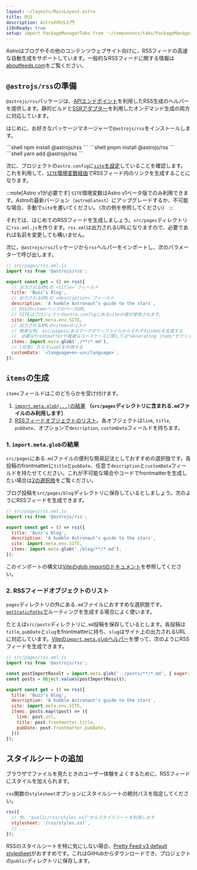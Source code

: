 ```yaml
---
layout: ~/layouts/MainLayout.astro
title: RSS
description: AstroのRSS入門
i18nReady: true
setup: import PackageManagerTabs from '~/components/tabs/PackageManagerTabs.astro'
---
```


Astroはブログやその他のコンテンツウェブサイト向けに、RSSフィードの高速な自動生成をサポートしています。一般的なRSSフィードに関する情報は[aboutfeeds.com](https://aboutfeeds.com/)をご覧ください。

## `@astrojs/rss`の準備

`@astrojs/rss`パッケージは、[APIエンドポイント](/ja/core-concepts/endpoints/#静的ファイルのエンドポイント)を利用したRSS生成のヘルパーを提供します。静的ビルドと[SSRアダプター](/ja/guides/server-side-rendering/#アダプターの追加)を利用したオンデマンド生成の両方に対応しています。

はじめに、お好きなパッケージマネージャーで`@astrojs/rss`をインストールします。

<PackageManagerTabs>
  <Fragment slot="npm">
  ```shell
  npm install @astrojs/rss
  ```
  </Fragment>
  <Fragment slot="pnpm">
  ```shell
  pnpm install @astrojs/rss
  ```
  </Fragment>
  <Fragment slot="yarn">
  ```shell
  yarn add @astrojs/rss
  ```
  </Fragment>
</PackageManagerTabs>

次に、プロジェクトの`astro.config`に[`site`を設定](/ja/reference/configuration-reference/#site)していることを確認します。これを利用して、[`SITE`環境変数経由](/ja/guides/environment-variables/#デフォルト環境変数)でRSSフィード内のリンクを生成することになります。

:::note[Astro v1が必要です]
`SITE`環境変数はAstro v1ベータ版でのみ利用できます。Astroの最新バージョン（`astro@latest`）にアップグレードするか、不可能な場合、手動で`site`を書いてください。（次の例を参照してください）
:::

それでは、はじめてのRSSフィードを生成しましょう。`src/pages`ディレクトリに`rss.xml.js`を作ります。`rss.xml`は出力されるURLになりますので、必要であれば名前を変更しても構いません。

次に、`@astrojs/rss`パッケージから`rss`ヘルパーをインポートし、次のパラメーターで呼び出します。

```js
// src/pages/rss.xml.js
import rss from '@astrojs/rss';

export const get = () => rss({
  // 出力されるXMLの`<title>`フィールド
  title: 'Buzz’s Blog',
  // 出力されるXMLの`<description>`フィールド
  description: 'A humble Astronaut’s guide to the stars',
  // RSS内<item>リンクのベースURL
  // SITEはプロジェクトのastro.configにあるsiteの値が使用されます。
  site: import.meta.env.SITE,
  // 出力されるXMLの<item>のリスト
  // 簡単な例: src/pagesにあるマークダウンファイルからそれぞれitemsを生成する
  //　必要なfrontmatterや複雑なユースケースに関しては"Generating items"セクションをご覧ください。
  items: import.meta.glob('./**/*.md'),
  // (任意) カスタムxmlを利用する
  customData: `<language>en-us</language>`,
});
```

## `items`の生成

`items`フィールドはこのどちらかを受け付けます。
1. [`import.meta.glob(...)`の結果](#1-importmetaglobの結果) **（`src/pages`ディレクトリに含まれる`.md`ファイルのみ利用します）**
2. [RSSフィードオブジェクトのリスト](#2-rssフィードオブジェクトのリスト)。各オブジェクトは`link`, `title`, `pubDate`、オプションで`description`, `customData`フィールドを持ちます。

### 1. `import.meta.glob`の結果

`src/pages`にある`.md`ファイルの便利な簡易記法としておすすめの選択肢です。各投稿のfrontmatterに`title`と`pubDate`、任意で`description`と`customData`フィールドを持たせてください。これが不可能な場合やコードでfrontmatterを生成したい場合は[2の選択肢](#2-rssフィードオブジェクトのリスト)をご覧ください。

ブログ投稿を`src/pages/blog`ディレクトリに保存しているとしましょう。次のようにRSSフィードを生成できます。

```js
// src/pages/rss.xml.js
import rss from '@astrojs/rss';

export const get = () => rss({
  title: 'Buzz’s Blog',
  description: 'A humble Astronaut’s guide to the stars',
  site: import.meta.env.SITE,
  items: import.meta.glob('./blog/**/*.md'),
});
```

このインポートの構文は[Viteのglob importのドキュメント](https://vitejs.dev/guide/features.html#glob-import)を参照してください。

### 2. RSSフィードオブジェクトのリスト

`pages`ディレクトリの外にある`.md`ファイルにおすすめな選択肢です。[`getStaticPaths`で](/ja/reference/api-reference/#getstaticpaths)ルーティングを生成する場合によく使います。

たとえば`src/posts`ディレクトリに`.md`投稿を保存しているとします。各投稿は`title`, `pubDate`と`slug`をfrontmatterに持ち、`slug`はサイト上の出力されるURLに対応しています。[Viteの`import.meta.glob`ヘルパー](https://vitejs.dev/guide/features.html#glob-import)を使って、次のようにRSSフィードを生成できます。

```js
// src/pages/rss.xml.js
import rss from '@astrojs/rss';

const postImportResult = import.meta.glob('../posts/**/*.md', { eager: true });
const posts = Object.values(postImportResult);

export const get = () => rss({
  title: 'Buzz’s Blog',
  description: 'A humble Astronaut’s guide to the stars',
  site: import.meta.env.SITE,
  items: posts.map((post) => ({
    link: post.url,
    title: post.frontmatter.title,
    pubDate: post.frontmatter.pubDate,
  }))
});
```

## スタイルシートの追加

ブラウザでファイルを見たときのユーザー体験をよくするために、RSSフィードにスタイルを加えられます。

`rss`関数の`stylesheet`オプションにスタイルシートの絶対パスを指定してください。

```js
rss({
  // 例. "public/rss/styles.xsl"からスタイルシートを利用します
  stylesheet: '/rss/styles.xsl',
  // ...
});
```

RSSのスタイルシートを特に気にしない場合、[Pretty Feed v3 default stylesheet](https://github.com/genmon/aboutfeeds/blob/main/tools/pretty-feed-v3.xsl)がおすすめです。これはGitHubからダウンロードでき、プロジェクトの`public`ディレクトリに保存します。
